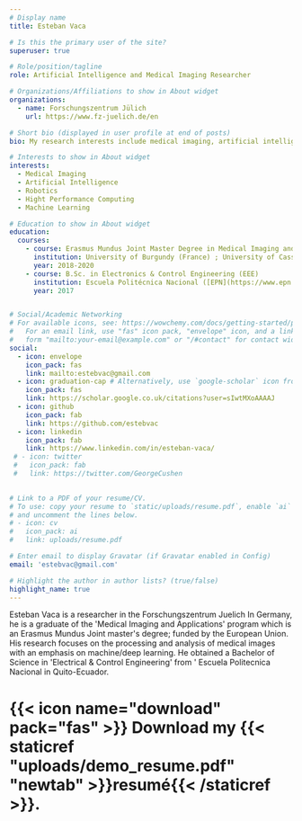 ```yaml
---
# Display name
title: Esteban Vaca

# Is this the primary user of the site?
superuser: true

# Role/position/tagline
role: Artificial Intelligence and Medical Imaging Researcher

# Organizations/Affiliations to show in About widget
organizations:
  - name: Forschungszentrum Jülich
    url: https://www.fz-juelich.de/en

# Short bio (displayed in user profile at end of posts)
bio: My research interests include medical imaging, artificial intelligence, robotics and high performance computing. 

# Interests to show in About widget
interests:
  - Medical Imaging
  - Artificial Intelligence
  - Robotics
  - Hight Performance Computing
  - Machine Learning

# Education to show in About widget
education:
  courses:
    - course: Erasmus Mundus Joint Master Degree in Medical Imaging and Applications ([MAIA](https://maiamaster.udg.edu/)) 
      institution: University of Burgundy (France) ; University of Cassino (Italy) ; University of Girona (Spain)
      year: 2018-2020
    - course: B.Sc. in Electronics & Control Engineering (EEE)
      institution: Escuela Politécnica Nacional ([EPN](https://www.epn.edu.ec/)), Ecuador
      year: 2017


# Social/Academic Networking
# For available icons, see: https://wowchemy.com/docs/getting-started/page-builder/#icons
#   For an email link, use "fas" icon pack, "envelope" icon, and a link in the
#   form "mailto:your-email@example.com" or "/#contact" for contact widget.
social:
  - icon: envelope
    icon_pack: fas
    link: mailto:estebvac@gmail.com
  - icon: graduation-cap # Alternatively, use `google-scholar` icon from `ai` icon pack
    icon_pack: fas
    link: https://scholar.google.co.uk/citations?user=sIwtMXoAAAAJ
  - icon: github
    icon_pack: fab
    link: https://github.com/estebvac
  - icon: linkedin
    icon_pack: fab
    link: https://www.linkedin.com/in/esteban-vaca/
 # - icon: twitter
 #   icon_pack: fab
 #   link: https://twitter.com/GeorgeCushen
 

# Link to a PDF of your resume/CV.
# To use: copy your resume to `static/uploads/resume.pdf`, enable `ai` icons in `params.toml`,
# and uncomment the lines below.
# - icon: cv
#   icon_pack: ai
#   link: uploads/resume.pdf

# Enter email to display Gravatar (if Gravatar enabled in Config)
email: 'estebvac@gmail.com'

# Highlight the author in author lists? (true/false)
highlight_name: true
---
```


Esteban Vaca is a researcher in the Forschungszentrum Juelich In Germany, he is a graduate of the 'Medical Imaging and Applications' program which is an Erasmus Mundus Joint master's degree; funded by the European Union. His research focuses on the processing and analysis of medical images with an emphasis on machine/deep learning. He obtained a Bachelor of Science in 'Electrical & Control Engineering' from ' Escuela Politecnica Nacional in Quito-Ecuador.

# {{< icon name="download" pack="fas" >}} Download my {{< staticref "uploads/demo_resume.pdf" "newtab" >}}resumé{{< /staticref >}}.


